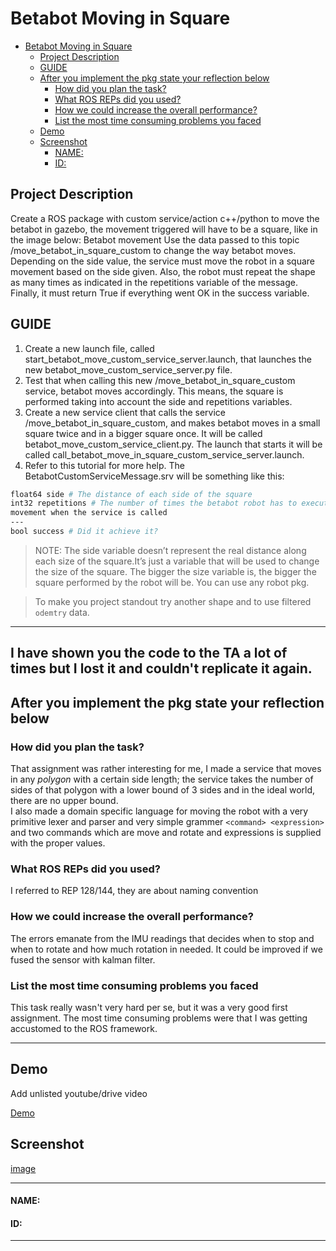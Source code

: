 # Betabot Moving in Square

- [Betabot Moving in Square](#betabot-moving-in-square)
  - [Project Description](#project-description)
  - [GUIDE](#guide)
  - [After you implement the pkg state your reflection below](#after-you-implement-the-pkg-state-your-reflection-below)
    - [How did you plan the task?](#how-did-you-plan-the-task)
    - [What ROS REPs did you used?](#what-ros-reps-did-you-used)
    - [How we could increase the overall performance?](#how-we-could-increase-the-overall-performance)
    - [List the most time consuming problems you faced](#list-the-most-time-consuming-problems-you-faced)
  - [Demo](#demo)
  - [Screenshot](#screenshot)
      - [NAME:](#name)
      - [ID:](#id)

## Project Description 

Create a ROS package with custom service/action c++/python to move the betabot in gazebo, the movement
triggered will have to be a square, like in the image below:
Betabot movement Use the data passed to this topic /move_betabot_in_square_custom to change the way
betabot moves. Depending on the side value, the service must move the robot in a square
movement based on the side given. Also, the robot must repeat the shape as many times as
indicated in the repetitions variable of the message. Finally, it must return True if everything
went OK in the success variable.


## GUIDE

1. Create a new launch file, called start_betabot_move_custom_service_server.launch,
that launches the new betabot_move_custom_service_server.py file.
2. Test that when calling this new /move_betabot_in_square_custom service, betabot
moves accordingly. This means, the square is performed taking into account the side
and repetitions variables.
3. Create a new service client that calls the service /move_betabot_in_square_custom,
and makes betabot moves in a small square twice and in a bigger square once.
It will be called betabot_move_custom_service_client.py. The launch that starts it will
be called call_betabot_move_in_square_custom_service_server.launch.
4. Refer to this tutorial for more help.
The BetabotCustomServiceMessage.srv will be something like this:

```sh
float64 side # The distance of each side of the square
int32 repetitions # The number of times the betabot robot has to execute the square
movement when the service is called
---
bool success # Did it achieve it?
```

>NOTE: The side variable doesn’t represent the real distance along each size of the square.It’s just a variable that will be used to change the size of the square. The bigger the size variable is, the bigger the square performed by the robot will be. You can use any robot pkg.

>To make you project standout try another shape and to use filtered `odemtry` data.

---
## I have shown you the code to the TA a lot of times but I lost it and couldn't replicate it again.

## After you implement the pkg state your reflection below

### How did you plan the task?

That assignment was rather interesting for me, I made a service that moves in any *polygon* with a certain side length; the service takes the number of sides of that polygon with a lower bound of 3 sides and in the ideal world, there are no upper bound.
</br>I also made a domain specific language for moving the robot with a very primitive lexer and parser and very simple grammer ```<command> <expression>``` and two commands which are move and rotate and expressions is supplied with the proper values. 


### What ROS REPs did you used?

I referred to REP 128/144, they are about naming convention


### How we could increase the overall performance?

The errors emanate from the IMU readings that decides when to stop and when to rotate and how much rotation in needed. It could be improved if we fused the sensor with kalman filter.

### List the most time consuming problems you faced

This task really wasn't very hard per se, but it was a very good first assignment. The most time consuming problems were that I was getting accustomed to the ROS framework.

---

## Demo
Add unlisted youtube/drive video

[Demo](yourlinkhere)

## Screenshot

[image](yourscreenshot)

---

#### NAME:
#### ID:

---
